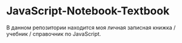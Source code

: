 # JavaScript-Notebook-Textbook

В данном репозитории находится моя личная записная книжка / учебник / справочник по JavaScript.
